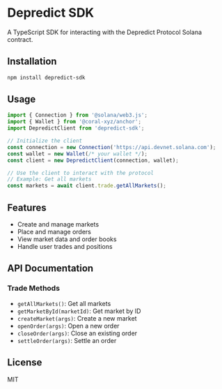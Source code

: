 # Depredict SDK

A TypeScript SDK for interacting with the Depredict Protocol Solana contract.

## Installation

```bash
npm install depredict-sdk
```

## Usage

```typescript
import { Connection } from '@solana/web3.js';
import { Wallet } from '@coral-xyz/anchor';
import DepredictClient from 'depredict-sdk';

// Initialize the client
const connection = new Connection('https://api.devnet.solana.com');
const wallet = new Wallet(/* your wallet */);
const client = new DepredictClient(connection, wallet);

// Use the client to interact with the protocol
// Example: Get all markets
const markets = await client.trade.getAllMarkets();
```

## Features

- Create and manage markets
- Place and manage orders
- View market data and order books
- Handle user trades and positions

## API Documentation

### Trade Methods

- `getAllMarkets()`: Get all markets
- `getMarketById(marketId)`: Get market by ID
- `createMarket(args)`: Create a new market
- `openOrder(args)`: Open a new order
- `closeOrder(args)`: Close an existing order
- `settleOrder(args)`: Settle an order

## License

MIT 